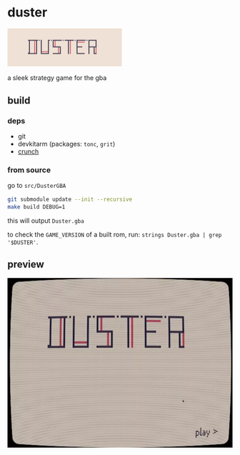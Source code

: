 
# duster

<img src="media/bannerw.png" width="256">

a sleek strategy game for the gba

## build

### deps

+ git
+ devkitarm (packages: `tonc`, `grit`)
+ [crunch](https://github.com/redthing1/crunch)

### from source

go to `src/DusterGBA`
```sh
git submodule update --init --recursive
make build DEBUG=1
```

this will output `Duster.gba`

to check the `GAME_VERSION` of a built rom, run: `strings Duster.gba | grep '$DUSTER'`.

## preview

<img src="media/test6_retro.webp" width="512">